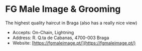 # FG Male Image & Grooming

The highest quality haircut in Braga (also has a really nice view)

* Accepts: On-Chain, Lightning
* Address:  R. Q.ta de Cabanas, 4700-003 Braga
* Website: [https://fgmaleimage.pt/](https://fgmaleimage.pt/)
